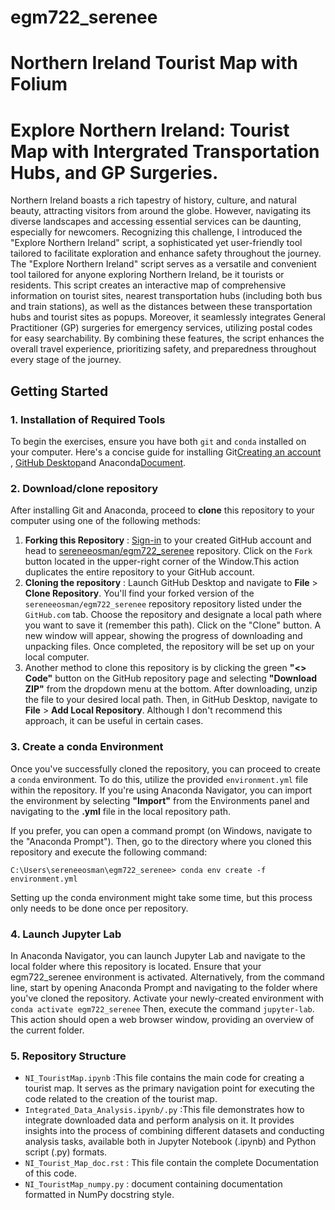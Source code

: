 # egm722_serenee
# Northern Ireland Tourist Map with Folium
# Explore Northern Ireland: Tourist Map with Intergrated Transportation Hubs, and GP Surgeries.
Northern Ireland boasts a rich tapestry of history, culture, and natural beauty, attracting visitors from around the globe. However, navigating its diverse landscapes and accessing essential services can be daunting, especially for newcomers. Recognizing this challenge, I introduced the "Explore Northern Ireland" script, a sophisticated yet user-friendly tool tailored to facilitate exploration and enhance safety throughout the journey.
The "Explore Northern Ireland" script serves as a versatile and convenient tool tailored for anyone exploring Northern Ireland, be it tourists or residents. This script creates an interactive map of comprehensive information on tourist sites, nearest transportation hubs (including both bus and train stations), as well as the distances between these transportation hubs and tourist sites as popups. Moreover, it seamlessly integrates General Practitioner (GP) surgeries for emergency services, utilizing postal codes for easy searchability. By combining these features, the script enhances the overall travel experience, prioritizing safety, and preparedness throughout every stage of the journey.


## Getting Started

### 1. Installation of Required Tools
To begin the exercises, ensure you have both `git` and `conda` installed on your computer. Here's a concise guide for installing Git[Creating an account](https://docs.github.com/en/get-started/start-your-journey/creating-an-account-on-github) , [GitHub Desktop](https://docs.github.com/en/desktop/installing-and-authenticating-to-github-desktop/setting-up-github-desktop)and Anaconda[Document](https://docs.anaconda.com/free/anaconda/install/windows/).

### 2. Download/clone repository

After installing Git and Anaconda, proceed to __clone__ this repository to your computer using one of the following methods:
1. __Forking this Repository__ : [Sign-in](https://github.com/login) to your created GitHub account and head to [sereneeosman/egm722_serenee](https://github.com/sereneeosman/egm722_serenee) repository. Click on the `Fork` button located in the upper-right corner of the Window.This action duplicates the entire repository to your GitHub account.
2. __Cloning the repository__ : Launch GitHub Desktop and navigate to __File__ > __Clone Repository__. You'll find your forked version of the `sereneeosman/egm722_serenee` repository repository listed under the `GitHub.com` tab. Choose the repository and designate a local path where you want to save it (remember this path). Click on the "Clone" button. A new window will appear, showing the progress of downloading and unpacking files. Once completed, the repository will be set up on your local computer.
3. Another method to clone this repository is by clicking the green __"<> Code"__ button on the GitHub repository page and selecting __"Download ZIP"__ from the dropdown menu at the bottom. After downloading, unzip the file to your desired local path. Then, in GitHub Desktop, navigate to __File__ > __Add Local Repository__. Although I don't recommend this approach, it can be useful in certain cases.

### 3. Create a conda Environment
Once you've successfully cloned the repository, you can proceed to create a `conda` environment. To do this, utilize the provided `environment.yml` file within the repository. If you're using Anaconda Navigator, you can import the environment by selecting __"Import"__ from the Environments panel and navigating to the __.yml__ file in the local repository path.

If you prefer, you can open a command prompt (on Windows, navigate to the "Anaconda Prompt"). Then, go to the directory where you cloned this repository and execute the following command:
```
C:\Users\sereneeosman\egm722_serenee> conda env create -f environment.yml
```
Setting up the conda environment might take some time, but this process only needs to be done once per repository.

### 4. Launch Jupyter Lab
In Anaconda Navigator, you can launch Jupyter Lab and navigate to the local folder where this repository is located. Ensure that your egm722_serenee environment is activated.
Alternatively, from the command line, start by opening Anaconda Prompt and navigating to the folder where you've cloned the repository. Activate your newly-created environment with 
``` conda activate egm722_serenee```
 Then, execute the command 
 ```jupyter-lab```. 
 This action should open a web browser window, providing an overview of the current folder.

### 5. Repository Structure


* ``NI_TouristMap.ipynb`` :This file contains the main code for creating a tourist map. It serves as the primary navigation point for executing the code related to the creation of the tourist map.
* ``Integrated_Data_Analysis.ipynb/.py`` :This file demonstrates how to integrate downloaded data and perform analysis on it. It provides insights into the process of combining different datasets and conducting analysis tasks, available both in Jupyter Notebook (.ipynb) and Python script (.py) formats.
* ``NI_Tourist_Map_doc.rst`` :  This file contain the complete Documentation of this code.
* ``NI_TouristMap_numpy.py`` : document containing documentation formatted in NumPy docstring style.

















